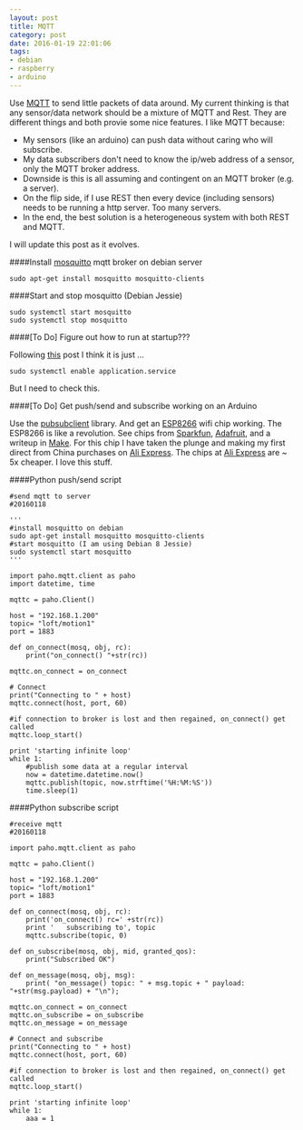 ```yaml
---
layout: post
title: MQTT
category: post
date: 2016-01-19 22:01:06
tags:
- debian
- raspberry
- arduino
---
```


Use [MQTT][1] to send little packets of data around. My current thinking is that any sensor/data network should be a mixture of MQTT and Rest. They are different things and both provie some nice features. I like MQTT because:

  - My sensors (like an arduino) can push data without caring who will subscribe.
  - My data subscribers don't need to know the ip/web address of a sensor, only the MQTT broker address.
  - Downside is this is all assuming and contingent on an MQTT broker (e.g. a server).
  - On the flip side, if I use REST then every device (including sensors) needs to be running a http server. Too many servers.
  - In the end, the best solution is a heterogeneous system with both REST and MQTT.

I will update this post as it evolves.

####Install [mosquitto][2] mqtt broker on debian server

```
sudo apt-get install mosquitto mosquitto-clients
```

####Start and stop mosquitto (Debian Jessie)

```
sudo systemctl start mosquitto
sudo systemctl stop mosquitto
```

####[To Do] Figure out how to run at startup???

Following [this][3] post I think it is just ...

```
sudo systemctl enable application.service
```

But I need to check this.

####[To Do] Get push/send and subscribe working on an Arduino

Use the [pubsubclient][4] library. And get an [ESP8266][5] wifi chip working. The ESP8266 is like a revolution. See chips from [Sparkfun][6], [Adafruit][7], and a writeup in [Make][8]. For this chip I have taken the plunge and making my first direct from China purchases on [Ali Express][9]. The chips at [Ali Express][10] are ~ 5x cheaper. I love this stuff.

####Python push/send script

```
#send mqtt to server
#20160118

'''
#install mosquitto on debian
sudo apt-get install mosquitto mosquitto-clients
#start mosquitto (I am using Debian 8 Jessie)
sudo systemctl start mosquitto
'''

import paho.mqtt.client as paho
import datetime, time

mqttc = paho.Client()
 
host = "192.168.1.200"
topic= "loft/motion1"
port = 1883
 
def on_connect(mosq, obj, rc):
    print("on_connect() "+str(rc))
 
mqttc.on_connect = on_connect
 
# Connect
print("Connecting to " + host)
mqttc.connect(host, port, 60)

#if connection to broker is lost and then regained, on_connect() get called
mqttc.loop_start()

print 'starting infinite loop'
while 1:
    #publish some data at a regular interval
    now = datetime.datetime.now()
    mqttc.publish(topic, now.strftime('%H:%M:%S'))
    time.sleep(1)
```

####Python subscribe script

```
#receive mqtt
#20160118

import paho.mqtt.client as paho

mqttc = paho.Client()

host = "192.168.1.200"
topic= "loft/motion1"
port = 1883

def on_connect(mosq, obj, rc):
    print('on_connect() rc=' +str(rc))
    print '   subscribing to', topic
    mqttc.subscribe(topic, 0)

def on_subscribe(mosq, obj, mid, granted_qos):
    print("Subscribed OK")

def on_message(mosq, obj, msg):
    print( "on_message() topic: " + msg.topic + " payload: "+str(msg.payload) + "\n");

mqttc.on_connect = on_connect
mqttc.on_subscribe = on_subscribe
mqttc.on_message = on_message

# Connect and subscribe
print("Connecting to " + host)
mqttc.connect(host, port, 60)

#if connection to broker is lost and then regained, on_connect() get called
mqttc.loop_start()

print 'starting infinite loop'
while 1:
    aaa = 1
```

[1]: http://mqtt.org
[2]: http://mosquitto.org
[3]: https://www.digitalocean.com/community/tutorials/how-to-use-systemctl-to-manage-systemd-services-and-units
[4]: http://pubsubclient.knolleary.net
[5]: http://esp8266.com
[6]: https://www.sparkfun.com/products/13678
[7]: https://learn.adafruit.com/adafruit-huzzah-esp8266-breakout/overview
[8]: http://makezine.com/2015/04/01/esp8266-5-microcontroller-wi-fi-now-arduino-compatible/
[9]: http://www.aliexpress.com/af/esp8266.html?ltype=wholesale&d=y&origin=n&isViewCP=y&catId=0&initiative_id=AS_20160120203616&SearchText=esp8266
[10]: http://www.aliexpress.com